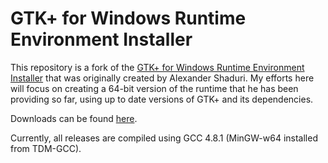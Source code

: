 GTK+ for Windows Runtime Environment Installer
==============================================

This repository is a fork of the  [GTK+ for Windows Runtime Environment Installer](http://gtk-win.sourceforge.net) that was originally created
by Alexander Shaduri.
My efforts here will focus on creating a 64-bit version of the runtime that he has been providing so far, using up to date versions of GTK+ and its dependencies.

Downloads can be found [here](http://lvserver.ugent.be/gtk-win64/).

Currently, all releases are compiled using GCC 4.8.1 (MinGW-w64 installed from TDM-GCC).




